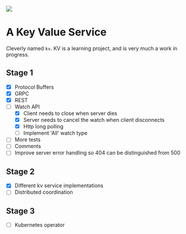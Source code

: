 ![](https://github.com/jsx7ba/kv/actions/workflows/go.yml/badge.svg)

# A Key Value Service
Cleverly named `kv`.  KV is a learning project, and is very much a work in progress.

## Stage 1
- [x] Protocol Buffers
- [x] GRPC 
- [x] REST
- [ ] Watch API
  - [x] Client needs to close when server dies
  - [x] Server needs to cancel the watch when client disconnects
  - [X] Http long polling
  - [ ] Implement 'All' watch type
- [ ] More tests
- [ ] Comments
- [ ] Improve server error handling so 404 can be distinguished from 500

## Stage 2
- [X] Different kv service implementations
- [ ] Distributed coordination

## Stage 3
- [ ] Kubernetes operator

